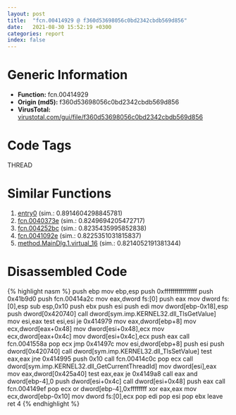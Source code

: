 ```yaml
---
layout: post
title:  "fcn.00414929 @ f360d53698056c0bd2342cbdb569d856"
date:   2021-08-30 15:52:19 +0300
categories: report
index: false
---
```


# Generic Information
- **Function:** fcn.00414929
- **Origin (md5):** f360d53698056c0bd2342cbdb569d856
- **VirusTotal:** [virustotal.com/gui/file/f360d53698056c0bd2342cbdb569d856][virustotal_ref]

# Code Tags
<span class="tag" id="THREAD">THREAD</span>


# Similar Functions

1. [entry0][similar_1_ref] (sim.: 0.8914604298845781)
2. [fcn.0040373e][similar_2_ref] (sim.: 0.8249694205472717)
3. [fcn.004252bc][similar_3_ref] (sim.: 0.8235435995852838)
4. [fcn.0041092e][similar_4_ref] (sim.: 0.8225351031815837)
5. [method.MainDlg.1.virtual\_16][similar_5_ref] (sim.: 0.8214052191381344)


# Disassembled Code

{% highlight nasm %}
push ebp
mov ebp,esp
push 0xffffffffffffffff
push 0x41b9d0
push fcn.00414a2c
mov eax,dword fs:[0]
push eax
mov dword fs:[0],esp
sub esp,0x10
push ebx
push esi
push edi
mov dword[ebp-0x18],esp
push dword[0x420740]
call dword[sym.imp.KERNEL32.dll_TlsGetValue]
mov esi,eax
test esi,esi
je 0x414979
mov eax,dword[ebp+8]
mov ecx,dword[eax+0x48]
mov dword[esi+0x48],ecx
mov ecx,dword[eax+0x4c]
mov dword[esi+0x4c],ecx
push eax
call fcn.0041558a
pop ecx
jmp 0x41497c
mov esi,dword[ebp+8]
push esi
push dword[0x420740]
call dword[sym.imp.KERNEL32.dll_TlsSetValue]
test eax,eax
jne 0x414995
push 0x10
call fcn.00414c0c
pop ecx
call dword[sym.imp.KERNEL32.dll_GetCurrentThreadId]
mov dword[esi],eax
mov eax,dword[0x425a40]
test eax,eax
je 0x4149a8
call eax
and dword[ebp-4],0
push dword[esi+0x4c]
call dword[esi+0x48]
push eax
call fcn.004149ef
pop ecx
or dword[ebp-4],0xffffffff
xor eax,eax
mov ecx,dword[ebp-0x10]
mov dword fs:[0],ecx
pop edi
pop esi
pop ebx
leave
ret 4
{% endhighlight %}


[similar_1_ref]: /report/entry0@009ea4ad185ccb9becba67b3b2163e8b
[similar_2_ref]: /report/fcn.0040373e@44e1ffcf4e71f4505c09d520fd75f1e4
[similar_3_ref]: /report/fcn.004252bc@38d41d729f8f30faf0dd96f0c7acba4b
[similar_4_ref]: /report/fcn.0041092e@065d95e046989885ac0aa05648eeda39
[similar_5_ref]: /report/method.MainDlg.1.virtual_16@152885a790b99953ce23874f0947b7bd
[virustotal_ref]: https://www.virustotal.com/gui/file/f360d53698056c0bd2342cbdb569d856